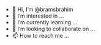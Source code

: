 - 👋 Hi, I’m @bramsbrahim
- 👀 I’m interested in ...
- 🌱 I’m currently learning ...
- 💞️ I’m looking to collaborate on ...
- 📫 How to reach me ...

<!---
bramsbrahim/bramsbrahim is a ✨ special ✨ repository because its `README.md` (this file) appears on your GitHub profile.
You can click the Preview link to take a look at your changes.
--->
